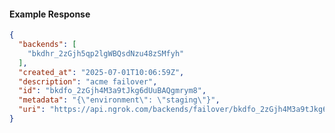<!-- Code generated for API Clients. DO NOT EDIT. -->

#### Example Response

```json
{
  "backends": [
    "bkdhr_2zGjh5qp2lgWBQsdNzu48zSMfyh"
  ],
  "created_at": "2025-07-01T10:06:59Z",
  "description": "acme failover",
  "id": "bkdfo_2zGjh4M3a9tJkg6dUuBAQgmrym8",
  "metadata": "{\"environment\": \"staging\"}",
  "uri": "https://api.ngrok.com/backends/failover/bkdfo_2zGjh4M3a9tJkg6dUuBAQgmrym8"
}
```

